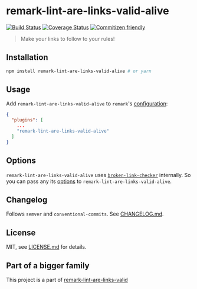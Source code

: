 # remark-lint-are-links-valid-alive

[![Build Status](https://travis-ci.org/wemake-services/remark-lint-are-links-valid.svg?branch=master)](https://travis-ci.org/wemake-services/remark-lint-are-links-valid) [![Coverage Status](https://coveralls.io/repos/github/wemake-services/remark-lint-are-links-valid/badge.svg?branch=master)](https://coveralls.io/github/wemake-services/remark-lint-are-links-valid?branch=master) [![Commitizen friendly](https://img.shields.io/badge/commitizen-friendly-brightgreen.svg)](http://commitizen.github.io/cz-cli/)

> Make your links to follow to your rules!


## Installation

```bash
npm install remark-lint-are-links-valid-alive # or yarn
```


## Usage

Add `remark-lint-are-links-valid-alive` to `remark`'s [configuration](https://github.com/wooorm/remark/tree/master/packages/remark-cli):

```json
{
  "plugins": [
    ...
    "remark-lint-are-links-valid-alive"
  ]
}
```


## Options

`remark-lint-are-links-valid-alive` uses [`broken-link-checker`](https://www.npmjs.com/package/broken-link-checker) internally. So you can pass any its [options](https://www.npmjs.com/package/broken-link-checker#options) to `remark-lint-are-links-valid-alive`.


## Changelog

Follows `semver` and `conventional-commits`. See [CHANGELOG.md](CHANGELOG.md).


## License

MIT, see [LICENSE.md](LICENCE.md) for details.


## Part of a bigger family

This project is a part of [remark-lint-are-links-valid](https://github.com/wemake-services/remark-lint-are-links-valid)
